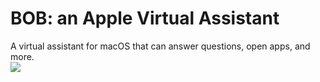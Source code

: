 # BOB: an Apple Virtual Assistant
A virtual assistant for macOS that can answer questions, open apps, and more.<br>
<a href="https://lb123658.github.io/Apple_Virtual_Assistant/app.scpt" download>
<img src="dowload.png"/>
</a>
